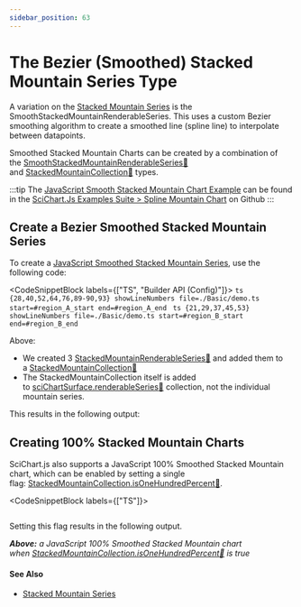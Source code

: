 ```yaml
---
sidebar_position: 63
---
```


# The Bezier (Smoothed) Stacked Mountain Series Type

A variation on the [Stacked Mountain Series](/2d-charts/chart-types/stacked-mountain-renderable-series) is the SmoothStackedMountainRenderableSeries. This uses a custom Bezier smoothing algorithm to create a smoothed line (spline line) to interpolate between datapoints.

Smoothed Stacked Mountain Charts can be created by a combination of the [SmoothStackedMountainRenderableSeries:blue_book:](https://www.scichart.com/documentation/js/current/typedoc/classes/smoothstackedmountainrenderableseries.html) and [StackedMountainCollection:blue_book:](https://www.scichart.com/documentation/js/current/typedoc/classes/stackedmountaincollection.html) types. 

:::tip
The [JavaScript Smooth Stacked Mountain Chart Example](https://scichart.com/demo/javascript/smooth-stacked-mountain-chart) can be found in the [SciChart.Js Examples Suite > Spline Mountain Chart](https://github.com/ABTSoftware/SciChart.JS.Examples/tree/master/Examples/src/components/Examples/Charts2D/BasicChartTypes/SplineMountainChart) on Github
:::

<ChartFromSciChartDemo 
    src="https://www.scichart.com/demo/iframe/smooth-stacked-mountain-chart" 
    title="Smooth Stacked Mountain Chart"
/>

Create a Bezier Smoothed Stacked Mountain Series
------------------------------------------------

To create a [JavaScript Smoothed Stacked Mountain Series](https://scichart.com/demo/javascript/smooth-stacked-mountain-chart), use the following code:

<CodeSnippetBlock labels={["TS", "Builder API (Config)"]}>
    ```ts {28,40,52,64,76,89-90,93} showLineNumbers file=./Basic/demo.ts start=#region_A_start end=#region_A_end
    ```
    ```ts {21,29,37,45,53} showLineNumbers file=./Basic/demo.ts start=#region_B_start end=#region_B_end
    ```
</CodeSnippetBlock>

Above:

*   We created 3 [StackedMountainRenderableSeries:blue_book:](https://www.scichart.com/documentation/js/current/typedoc/classes/stackedmountainrenderableseries.html) and added them to a [StackedMountainCollection:blue_book:](https://www.scichart.com/documentation/js/current/typedoc/classes/stackedmountaincollection.html)
*   The StackedMountainCollection itself is added to [sciChartSurface.renderableSeries:blue_book:](https://www.scichart.com/documentation/js/current/typedoc/classes/scichartsurface.html#renderableseries) collection, not the individual mountain series.

This results in the following output:

<LiveDocSnippet name="./Basic/demo" />

Creating 100% Stacked Mountain Charts
-------------------------------------

SciChart.js also supports a JavaScript 100% Smoothed Stacked Mountain chart, which can be enabled by setting a single flag: [StackedMountainCollection.isOneHundredPercent:blue_book:](https://www.scichart.com/documentation/js/current/typedoc/classes/stackedmountaincollection.html#isonehundredpercent).

<CodeSnippetBlock labels={["TS"]}>
```ts {17} showLineNumbers file=./GroupingOptions/demo.ts start=#region_A_start end=#region_A_end
```
</CodeSnippetBlock>

Setting this flag results in the following output. 

<LiveDocSnippet name="./GroupingOptions/demo" />

_**Above:** a JavaScript 100% Smoothed Stacked Mountain chart when [StackedMountainCollection.isOneHundredPercent:blue_book:](https://www.scichart.com/documentation/js/current/typedoc/classes/stackedmountaincollection.html#isonehundredpercent) is true_

#### See Also

*   [Stacked Mountain Series](/2d-charts/chart-types/stacked-mountain-renderable-series)
